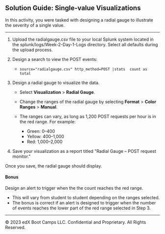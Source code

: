 ## Solution Guide:  Single-value Visualizations
      
In this activity, you were tasked with designing a radial gauge to illustrate the severity of a single value.

--- 

1.  Upload the radialgauge.csv file to your local Splunk system located in the splunk/logs/Week-2-Day-1-Logs directory. Select all defaults during the upload process.

2. Design a search to view the POST events:

    - `source="radialgauge.csv" http_method=POST |stats  count as total`

3. Design a radial gauge to visualize the data. 
  
    - Select **Visualization** > **Radial Gauge**.

    - Change the ranges of the radial gauge by selecting **Format** > **Color Ranges** > **Manual**.

    -  The ranges can vary, as long as 1,200 POST requests per hour is in the red range. For example:
        - Green: 0&ndash;400
        - Yellow: 400&ndash;1,000
        - Red: 1,000&ndash;2,000

4. Save your visualization as a report titled "Radial Gauge &ndash; POST request monitor."   

Once you save, the radial gauge should display.

#### Bonus
Design an alert to trigger when the the count reaches the red range.

  - This will vary from student to student depending on the ranges selected.
  - The bonus is correct if an alert is designed to trigger when the number of events reaches the lower part of the red range selected in Step 3.

---
&copy; 2023 edX Boot Camps LLC. Confidential and Proprietary. All Rights Reserved.  
